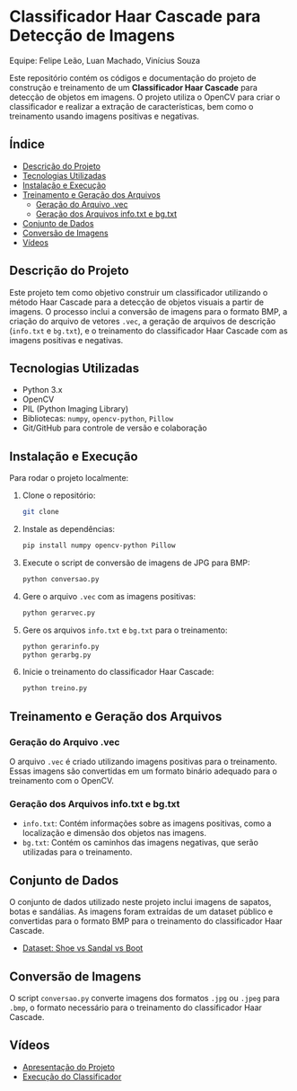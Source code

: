 # Classificador Haar Cascade para Detecção de Imagens

Equipe: Felipe Leão, Luan Machado, Vinícius Souza

Este repositório contém os códigos e documentação do projeto de construção e treinamento de um **Classificador Haar Cascade** para detecção de objetos em imagens. O projeto utiliza o OpenCV para criar o classificador e realizar a extração de características, bem como o treinamento usando imagens positivas e negativas.

## Índice
- [Descrição do Projeto](#descrição-do-projeto)
- [Tecnologias Utilizadas](#tecnologias-utilizadas)
- [Instalação e Execução](#instalação-e-execução)
- [Treinamento e Geração dos Arquivos](#treinamento-e-geraçao-dos-arquivos)
    - [Geração do Arquivo .vec](#geraçao-do-arquivo-vec)
    - [Geração dos Arquivos info.txt e bg.txt](#geraçao-dos-arquivos-infotxt-e-bgtxt)
- [Conjunto de Dados](#conjunto-de-dados)
- [Conversão de Imagens](#conversao-de-imagens)
- [Vídeos](#vídeos)

## Descrição do Projeto

Este projeto tem como objetivo construir um classificador utilizando o método Haar Cascade para a detecção de objetos visuais a partir de imagens. O processo inclui a conversão de imagens para o formato BMP, a criação do arquivo de vetores `.vec`, a geração de arquivos de descrição (`info.txt` e `bg.txt`), e o treinamento do classificador Haar Cascade com as imagens positivas e negativas.

## Tecnologias Utilizadas
- Python 3.x
- OpenCV
- PIL (Python Imaging Library)
- Bibliotecas: `numpy`, `opencv-python`, `Pillow`
- Git/GitHub para controle de versão e colaboração

## Instalação e Execução

Para rodar o projeto localmente:

1. Clone o repositório:
    ```bash
    git clone 
    ```

2. Instale as dependências:
    ```bash
    pip install numpy opencv-python Pillow
    ```

3. Execute o script de conversão de imagens de JPG para BMP:
    ```bash
    python conversao.py
    ```

4. Gere o arquivo `.vec` com as imagens positivas:
    ```bash
    python gerarvec.py
    ```

5. Gere os arquivos `info.txt` e `bg.txt` para o treinamento:
    ```bash
    python gerarinfo.py
    python gerarbg.py
    ```

6. Inicie o treinamento do classificador Haar Cascade:
    ```bash
    python treino.py
    ```

## Treinamento e Geração dos Arquivos

### Geração do Arquivo .vec

O arquivo `.vec` é criado utilizando imagens positivas para o treinamento. Essas imagens são convertidas em um formato binário adequado para o treinamento com o OpenCV.

### Geração dos Arquivos info.txt e bg.txt

- `info.txt`: Contém informações sobre as imagens positivas, como a localização e dimensão dos objetos nas imagens.
- `bg.txt`: Contém os caminhos das imagens negativas, que serão utilizadas para o treinamento.

## Conjunto de Dados

O conjunto de dados utilizado neste projeto inclui imagens de sapatos, botas e sandálias. As imagens foram extraídas de um dataset público e convertidas para o formato BMP para o treinamento do classificador Haar Cascade.

- [Dataset: Shoe vs Sandal vs Boot](https://www.kaggle.com/datasets/hasibalmuzdadid/shoe-vs-sandal-vs-boot-dataset-15k-images)

## Conversão de Imagens

O script `conversao.py` converte imagens dos formatos `.jpg` ou `.jpeg` para `.bmp`, o formato necessário para o treinamento do classificador Haar Cascade.

## Vídeos
 - [Apresentação do Projeto](https://drive.google.com/file/d/SEU-LINK)
 - [Execução do Classificador](https://drive.google.com/file/d/SEU-LINK)
